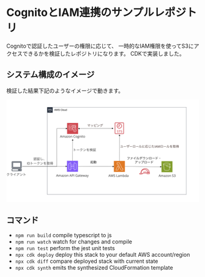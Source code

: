 # CognitoとIAM連携のサンプルレポジトリ
Cognitoで認証したユーザーの権限に応じて、
一時的なIAM権限を使ってS3にアクセスできるかを検証したレポジトリになります。
CDKで実装しました。

## システム構成のイメージ
検証した結果下記のようなイメージで動きます。

![arch](/README.assets/arch.png)

## コマンド

* `npm run build`   compile typescript to js
* `npm run watch`   watch for changes and compile
* `npm run test`    perform the jest unit tests
* `npx cdk deploy`  deploy this stack to your default AWS account/region
* `npx cdk diff`    compare deployed stack with current state
* `npx cdk synth`   emits the synthesized CloudFormation template
